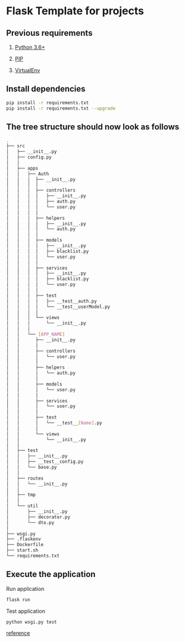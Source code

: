 # Flask Template for projects

## Previous requirements

1. [Python 3.6+](https://www.python.org/downloads/)

2. [PIP](https://pip.pypa.io/en/stable/installation/)

3. [VirtualEnv](https://virtualenv.pypa.io/en/latest/installation.html)

## Install dependencies

```bash
pip install -r requirements.txt
pip install -r requirements.txt --upgrade

```

## The tree structure should now look as follows

```bash
.
├── src
│   ├── __init__.py
│   ├── config.py
│   │
│   ├── apps
│   │   ├── Auth
│   │   │  ├── __init__.py
│   │   │  │
│   │   │  ├── controllers
│   │   │  │   ├── __init__.py
│   │   │  │   ├── auth.py 
│   │   │  │   └── user.py
│   │   │  │
│   │   │  ├── helpers
│   │   │  │   ├── __init__.py
│   │   │  │   └── auth.py 
│   │   │  │
│   │   │  ├── models
│   │   │  │   ├── __init__.py
│   │   │  │   ├── blacklist.py
│   │   │  │   └── user.py
│   │   │  │
│   │   │  ├── services
│   │   │  │   ├── __init__.py
│   │   │  │   ├── blacklist.py
│   │   │  │   └── user.py
│   │   │  │
│   │   │  ├── test
│   │   │  │   ├── __test__auth.py
│   │   │  │   └── __test__userModel.py
│   │   │  │
│   │   │  └── views
│   │   │      └── __init__.py
│   │   │
│   │   └── [APP_NAME]
│   │      ├── __init__.py
│   │      │
│   │      ├── controllers
│   │      │   └── user.py
│   │      │
│   │      ├── helpers
│   │      │   └── auth.py 
│   │      │
│   │      ├── models
│   │      │   └── user.py
│   │      │
│   │      ├── services
│   │      │   └── user.py
│   │      │
│   │      ├── test
│   │      │   └── __test__[Name].py
│   │      │
│   │      └── views
│   │          └── __init__.py
│   │
│   ├── test
│   │   ├── __init__.py
│   │   ├── __test__config.py 
│   │   └── base.py
│   │
│   ├── routes
│   │   └── __init__.py
│   │
│   ├── tmp
│   │
│   └── util
│       ├── __init__.py
│       ├── decorator.py
│       └── dto.py
│
├── wsgi.py
├── .flaskenv
├── Dockerfile
├── start.sh
└── requirements.txt
```

## Execute the application

Run application

```bash
flask run
```

Test application

```bash
python wsgi.py test
```

[reference](https://www.freecodecamp.org/news/structuring-a-flask-restplus-web-service-for-production-builds-c2ec676de563)
